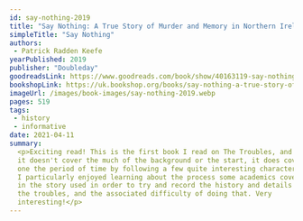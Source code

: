 ```yaml
---
id: say-nothing-2019
title: "Say Nothing: A True Story of Murder and Memory in Northern Ireland"
simpleTitle: "Say Nothing"
authors:
 - Patrick Radden Keefe
yearPublished: 2019
publisher: "Doubleday"
goodreadsLink: https://www.goodreads.com/book/show/40163119-say-nothing
bookshopLink: https://uk.bookshop.org/books/say-nothing-a-true-story-of-murder-and-memory-in-northern-ireland/9780008159269
imageUrl: /images/book-images/say-nothing-2019.webp
pages: 519
tags:
 - history
 - informative
date: 2021-04-11
summary:
  <p>Exciting read! This is the first book I read on The Troubles, and while
  it doesn't cover the much of the background or the start, it does cover
  one the period of time by following a few quite interesting characters.
  I particularly enjoyed learning about the process some academics covered
  in the story used in order to try and record the history and details of
  the troubles, and the associated difficulty of doing that. Very
  interesting!</p>
---
```


